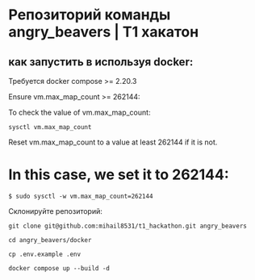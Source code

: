 # Репозиторий команды angry_beavers | T1 хакатон 


## как запустить в используя docker:

Требуется docker compose >= 2.20.3

Ensure vm.max_map_count >= 262144:

To check the value of vm.max_map_count:

```
sysctl vm.max_map_count
```

Reset vm.max_map_count to a value at least 262144 if it is not.

# In this case, we set it to 262144:

```
$ sudo sysctl -w vm.max_map_count=262144
```

Склонируйте репозиторий:

```
git clone git@github.com:mihail8531/t1_hackathon.git angry_beavers
```

```
cd angry_beavers/docker
```

```
cp .env.example .env
```

```
docker compose up --build -d
```





